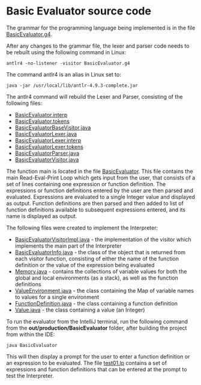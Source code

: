 # Basic Evaluator source code

The grammar for the programming language being implemented is in the file 
[BasicEvaluator.g4](BasicEvaluator.g4).

After any changes to the grammar file, the lexer and parser code needs to be 
rebuilt using the following command in Linux:

```
antlr4 -no-listener -visitor BasicEvaluator.g4
```

The command antlr4 is an alias in Linux set to:
```
java -jar /usr/local/lib/antlr-4.9.3-complete.jar
```

The antlr4 command will rebuild the Lexer and Parser, 
consisting of the following files:
- [BasicEvaluator.interp](BasicEvaluator.interp)
- [BasicEvaluator.tokens](BasicEvaluator.tokens)
- [BasicEvaluatorBaseVisitor.java](BasicEvaluatorBaseVisitor.java)
- [BasicEvaluatorLexer.java](BasicEvaluatorLexer.java)
- [BasicEvaluatorLexer.interp](BasicEvaluatorLexer.interp)
- [BasicEvaluatorLexer.tokens](BasicEvaluatorLexer.tokens)
- [BasicEvaluatorParser.java](BasicEvaluatorParser.java)
- [BasicEvaluatorVisitor.java](BasicEvaluatorVisitor.java)

The function main is located in the file [BasicEvaluator](BasicEvaluator.java).
This file contains the main Read-Eval-Print Loop which gets input from the user,
that consists of a set of lines containing one expression or function definition. 
The expressions or function definitions entered by the user are then parsed and
evaluated.  Expressions are evaluated to a single Integer value and displayed as
output.  Function definitions are then parsed and then added to list of function
definitions available to subsequent expressions entered, and its name is displayed 
as output.

The following files were created to implement the Interpreter:
- [BasicEvaluatorVisitorImpl.java](BasicEvaluatorVisitorImpl.java) - the 
implementation of the visitor which implements the main part of the Interpreter
- [BasicEvaluatorInfo.java](BasicEvaluatorInfo.java) - the class of the object that
is returned from each visitor function, consisting of either the name of the 
function definition or the value of the expression being evaluated 
- [Memory.java](Memory.java) - contains the collections of variable values for
both the global and local environments (as a stack), as well as the function 
definitions
- [ValueEnvironment.java](ValueEnvironment.java) - the class containing the Map of
variable names to values for a single environment
- [FunctionDefinition.java](FunctionDefinition.java) - the class containing a
function definition
- [Value.java](Value.java) - the class containing a value (an Integer)

To run the evaluator from the IntelliJ terminal, run the following command from
the **out/production/BasicEvaluator** folder, after building the project from
within the IDE:
```
java BasicEvaluator 
```

This will then display a prompt for the user to enter a function definition or
an expression to be evaluated.  The file [test01.lp](test01.lp) contains a set
of expressions and function definitions that can be entered at the prompt to 
test the Interpreter.